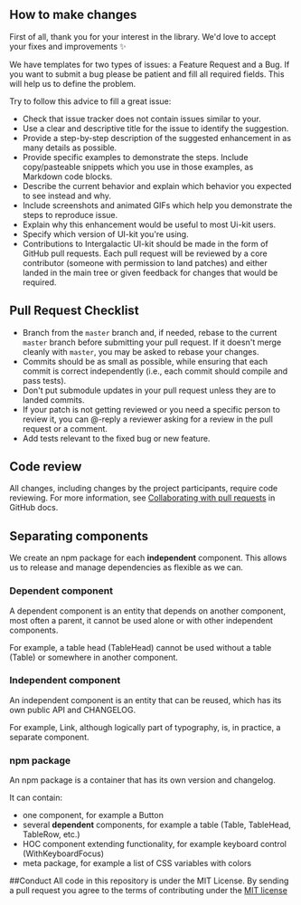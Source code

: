 ## How to make changes

First of all, thank you for your interest in the library. We'd love to accept your fixes and improvements ✨

We have templates for two types of issues: a Feature Request and a Bug. If you want to submit a bug please be patient and fill all required fields. This will help us to define the problem.

Try to follow this advice to fill a great issue:

- Check that issue tracker does not contain issues similar to your.
- Use a clear and descriptive title for the issue to identify the suggestion.
- Provide a step-by-step description of the suggested enhancement in as many details as possible.
- Provide specific examples to demonstrate the steps. Include copy/pasteable snippets which you use in those examples, as Markdown code blocks.
- Describe the current behavior and explain which behavior you expected to see instead and why.
- Include screenshots and animated GIFs which help you demonstrate the steps to reproduce issue.
- Explain why this enhancement would be useful to most Ui-kit users.
- Specify which version of UI-kit you're using.
- Contributions to Intergalactic UI-kit should be made in the form of GitHub pull requests. Each pull request will be reviewed by a core contributor (someone with permission to land patches) and either landed in the main tree or given feedback for changes that would be required.

## Pull Request Checklist

- Branch from the `master` branch and, if needed, rebase to the current `master` branch before submitting your pull request. If it doesn't merge cleanly with `master`, you may be asked to rebase your changes.
- Commits should be as small as possible, while ensuring that each commit is correct independently (i.e., each commit should compile and pass tests).
- Don't put submodule updates in your pull request unless they are to landed commits.
- If your patch is not getting reviewed or you need a specific person to review it, you can @-reply a reviewer asking for a review in the pull request or a comment.
- Add tests relevant to the fixed bug or new feature.

## Code review

All changes, including changes by the project participants, require code reviewing.
For more information, see [Collaborating with pull requests](https://docs.github.com/en/github/collaborating-with-pull-requests) in GitHub docs.

## Separating components

We create an npm package for each **independent** component.
This allows us to release and manage dependencies as flexible as we can.

### Dependent component

A dependent component is an entity that depends on another component, most often a parent,
it cannot be used alone or with other independent components.

For example, a table head (TableHead) cannot be used without a table (Table) or somewhere in another component.

### Independent component

An independent component is an entity that can be reused, which has its own public API and CHANGELOG.

For example, Link, although logically part of typography, is, in practice, a separate component.

### npm package

An npm package is a container that has its own version and changelog.

It can contain:

- one component, for example a Button
- several **dependent** components, for example a table (Table, TableHead, TableRow, etc.)
- HOC component extending functionality, for example keyboard control (WithKeyboardFocus)
- meta package, for example a list of CSS variables with colors

##Conduct
All code in this repository is under the MIT License. By sending a pull request you agree to the terms of contributing under the [MIT license](https://github.com/semrush/intergalactic/blob/master/LICENSE)
